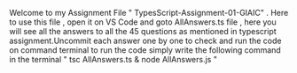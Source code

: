 Welcome to my Assignment File " TypesScript-Assignment-01-GIAIC" . Here to use this file , open it on VS Code and goto AllAnswers.ts file , here you will see all the answers to all the 45 questions as mentioned in typescript assignment.Uncommit each answer one by one to check and run the code on command terminal to run the code simply write the following command in the terminal " tsc AllAnswers.ts & node AllAnswers.js " 
